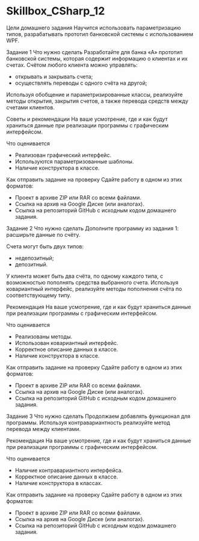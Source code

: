 # Skillbox_CSharp_12
 
Цели домашнего задания
Научится использовать параметризацию типов, разрабатывать прототип банковской системы с использованием WPF.



Задание 1
Что нужно сделать
Разработайте для банка «А» прототип банковской системы, которая содержит информацию о клиентах и их счетах. Счётом любого клиента можно управлять:
- открывать и закрывать счета;
- осуществлять переводы с одного счёта на другой;

Используя обобщение и параметризированные классы, реализуйте методы открытия, закрытия счетов, а также перевода средств между счетами клиентов.

Советы и рекомендации
На ваше усмотрение, где и как будут храниться данные при реализации программы с графическим интерфейсом. 

Что оценивается
- Реализован графический интерфейс.
- Используются параметризованные шаблоны.
- Наличие конструктора в классе.


Как отправить задание на проверку
Сдайте работу в одном из этих форматов:
- Проект в архиве ZIP или RAR со всеми файлами.
- Ссылка на архив на Google Диске (или аналогах).
- Ссылка на репозиторий GitHub с исходным кодом домашнего задания.


Задание 2
Что нужно сделать
Дополните программу из задания 1: расширьте данные по счёту. 

Счета могут быть двух типов:
- недепозитный;
- депозитный.

У клиента может быть два счёта, по одному каждого типа, с возможностью пополнять средства выбранного счета. Используя ковариантный интерфейс, реализуйте методы пополнения счёта по соответствующему типу.

Рекомендация
На ваше усмотрение, где и как будут храниться данные при реализации программы с графическим интерфейсом.

Что оценивается
- Реализованы методы.
- Использован ковариантный интерфейс.
- Корректное описание данных в классе.
- Наличие конструктора в классе.

Как отправить задание на проверку
Сдайте работу в одном из этих форматов:
- Проект в архиве ZIP или RAR со всеми файлами.
- Ссылка на архив на Google Диске (или аналогах).
- Ссылка на репозиторий GitHub с исходным кодом домашнего задания.

Задание 3
Что нужно сделать
Продолжаем добавлять функционал для программы. Используя контравариантность реализуйте метод перевода между клиентами.

Рекомендация
На ваше усмотрение, где и как будут храниться данные при реализации программы с графическим интерфейсом. 

Что оценивается
- Наличие контравариантного интерфейса.
- Корректное описание данных в классе.
- Наличие конструктора в классах.

Как отправить задание на проверку
Сдайте работу в одном из этих форматов:
- Проект в архиве ZIP или RAR со всеми файлами.
- Ссылка на архив на Google Диске (или аналогах).
- Ссылка на репозиторий GitHub с исходным кодом домашнего задания.
